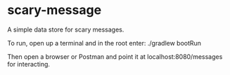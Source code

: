 # scary-message

A simple data store for scary messages.

To run, open up a terminal and in the root enter:
./gradlew bootRun

Then open a browser or Postman and point it at localhost:8080/messages for interacting.

